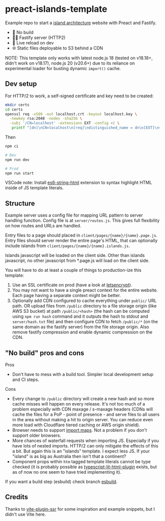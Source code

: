 # preact-islands-template

Example repo to start a [island architecture](https://jasonformat.com/islands-architecture/) website with Preact and Fastify.

- <span aria-hidden>🐇</span> No build
- <span aria-hidden>🤵‍♂️</span> Fastify server (HTTP2)
- <span aria-hidden>🔄</span> Live reload on dev
- <span aria-hidden>🌐</span> Static files deployable to S3 behind a CDN

NOTE: This template only works with latest node.js 18 (tested on v18.18+, didn't work on v18.17), node.js 20 (v20.6+) due to its reliance on experimental loader for busting dynamic `import()` cache.

## Dev setup

For HTTP/2 to work, a self-signed certificate and key need to be created:

```sh
mkdir certs
cd certs
openssl req -x509 -out localhost.crt -keyout localhost.key \
  -newkey rsa:2048 -nodes -sha256 \
  -subj '/CN=localhost' -extensions EXT -config <( \
   printf "[dn]\nCN=localhost\n[req]\ndistinguished_name = dn\n[EXT]\nsubjectAltName=DNS:localhost\nkeyUsage=digitalSignature\nextendedKeyUsage=serverAuth")
```

Then

```sh
npm ci

# Dev
npm run dev

# Prod
npm run start
```

VSCode note: Install [es6-string-html](https://marketplace.visualstudio.com/items?itemName=Tobermory.es6-string-html) extension to syntax highlight HTML inside of JS template literals.

## Structure

Example server uses a config file for mapping URL pattern to server handling function. Config file is at `server/routes.js`. This gives full flexibility on how routes and URLs are handled.

Entry files to a page should placed in `client/pages/{name}/{name}.page.js`. Entry files should server render the entire page's HTML, that can optionally include islands from `client/pages/{name}/{name}.islands.js`.

Islands javascript will be loaded on the client side. Other than islands javascript, no other javascript from \*.page.js will load on the client side.

You will have to do at least a couple of things to production-ize this template:

1. Use an SSL certificate on prod (have a look at [letsencrypt](https://www.npmjs.com/package/acme-client)).
2. You may not want to have a single preact context for the entire website. Each page having a separate context might be better.
3. Optionally add CDN configured to cache everything under `public/` URL path. OR upload files from `/public` directory to a file storage origin (like AWS S3 bucket) at path `/public/<hash>` (the hash can be computed using `npm run hash` command and it outputs the hash to stdout and `server/hash.txt` file) and then configure CDN to fetch `/public/*` (on the same domain as the fastify server) from the file storage origin. Also remove fastify compression and enable dynamic compression on the CDN.

## "No build" pros and cons

Pros

- Don't have to mess with a build tool. Simpler local development setup and CI steps.

Cons

- Every change to `/public` directory will create a new hash and so more cache misses will happen on every release. It's not too much of a problem especially with CDN maxage / s-maxage headers (CDNs will cache the files for a PoP - point of presence - and serve files to all users in the area without making a hit to origin server. You can reduce even more load with Cloudflare tiered caching or AWS origin shield).
- Browser needs to support [import maps](https://caniuse.com/import-maps). Not a problem if you don't support older browsers.
- More chances of waterfall requests when importing JS. Especially if you have lots of nested imports. HTTP/2 can only mitigate the effects of this a bit. But again this is an "islands" template. I expect less JS. If your "island" is as big as Australia then isn't that a continent?
- Component props within `htm` tagged template literals cannot be type checked (it is probably possible as [typescript-lit-html-plugin](https://github.com/microsoft/typescript-lit-html-plugin/tree/main) exists, but as of now no one seem to have tried implementing it).

If you want a build step (esbuild) check branch [esbuild](https://github.com/Munawwar/preact-islands-template/tree/build-free).

## Credits

Thanks to [vite-plugin-ssr](https://vite-plugin-ssr.com/) for some inspiration and example snippets, but I didn't use Vite here.
